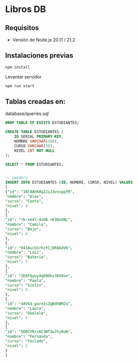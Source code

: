 # Libros DB

## Requisitos
- Versión de Node.js 20.11 / 21.2

## Instalaciones previas

```sh
npm install
```

Levantar servidor
```sh
npm run start
```

## Tablas creadas en:

database/queries.sql
```sql
DROP TABLE IF EXISTS ESTUDIANTES;

CREATE TABLE ESTUDIANTES (
    ID SERIAL PRIMARY KEY,
    NOMBRE VARCHAR(100),
    CURSO VARCHAR(50),
    NIVEL INT NOT NULL
);

SELECT * FROM ESTUDIANTES;


-- seeders
INSERT INTO ESTUDIANTES (ID, NOMBRE, CURSO, NIVEL) VALUES 
[
{"id": "1Nl9AhK0qZJiJ3vnsgqfR",
"nombre": "Alex",
"curso": "Canto",
"nivel": 4
},
{
"id": "rb-iK4l-4xD8-rK3DoXNL",
"nombre": "Camila",
"curso": "Bajo",
"nivel": 4
},
{
"id": "0418ucU1rhzfCj8R8AdV6",
"nombre": "Luis",
"curso": "Bateria",
"nivel": 5
},
{
"id": "ZE8fQyuydqO9Ohs3DX9zo",
"nombre": "Paula",
"curso": "Violin",
"nivel": 5
},
{
"id": "44Vk4_gareIsZgBdhBM2a",
"nombre": "Laura",
"curso": "Ukelele",
"nivel": 5
},
{
"id": "5DOCYRrcKCJWTIw7hjRoN",
"nombre": "Fernanda",
"curso": "Teclado",
"nivel": 3
}
]
```